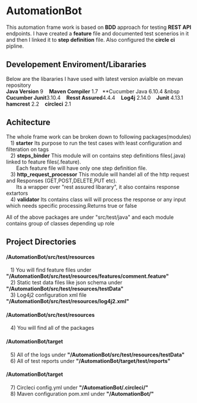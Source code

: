 # AutomationBot

This automation frame work is based on **BDD** approach for testing **REST API** endpoints.
I have created a **feature** file and documented test scenerios in it and then I linked it to **step definition** file.
Also configured the **circle ci** pipline.

## Developement Enviroment/Libararies
Below are the libararies I have used with latest version avialble on mevan repository<br/>
**Java Version** 9 &nbsp;&nbsp;
**Maven Compiler** 1.7&nbsp;&nbsp;
**Cucumber Java 6.10.4 &nbsp &nbsp;&nbsp;
**Cucumber Junit**3.10.4 &nbsp;&nbsp;
**Resst Assured**4.4.4 &nbsp;&nbsp;
**Log4j** 2.14.0 &nbsp;&nbsp;
**Junit** 4.13.1 
**hamcrest** 2.2 &nbsp;&nbsp;
**circleci** 2.1 &nbsp;&nbsp;

## Achitecture
The whole frame work can be broken down to following packages(modules) <br/>
&nbsp;&nbsp; 1) **starter** Its purpose to run the test cases with least configuration and filteration on tags <br/>
&nbsp;&nbsp; 2) **steps_binder** This module will on contains step definitions files(.java) linked to feature files(.feature). <br/>
&nbsp;&nbsp;&nbsp;&nbsp;&nbsp;&nbsp;&nbsp;Each feature file will have only one step definition file.<br/>
&nbsp;&nbsp; 3) **http_request_processor** This module will handel all of the http request and Responses (GET,POST,DELETE,PUT etc). <br/>
&nbsp;&nbsp;&nbsp;&nbsp;&nbsp;&nbsp;&nbsp;Its a wrapper over "rest assured libarary", it also contains response extartors <br/>
&nbsp;&nbsp; 4) **validator** Its contains class will will process the response or any input which needs specific processing.Returns true or false </br>

All of the above packages are under "src/test/java" and each module contains group of classes depending up role <br>

## Project Directories

#### /AutomationBot/src/test/resources <br/>
&nbsp;&nbsp; 1) You will find feature files under **"/AutomationBot/src/test/resources/features/comment.feature"** <br/>
&nbsp;&nbsp; 2) Static test data files like json schema under **"/AutomationBot/src/test/resources/testData"** <br/>
&nbsp;&nbsp; 3) Log4j2 configuration xml file **"/AutomationBot/src/test/resources/log4j2.xml"** <br/>
#### /AutomationBot/src/test/resources <br/>
&nbsp;&nbsp; 4) You will find all of the packages
#### /AutomationBot/target <br/>
&nbsp;&nbsp; 5) All of the logs under **"/AutomationBot/src/test/resources/testData"** <br/>
&nbsp;&nbsp; 6) All of test reports under **"/AutomationBot/target/test/reports"** <br/>
#### /AutomationBot/target <br/>
&nbsp;&nbsp; 7) Circleci config.yml under **"/AutomationBot/.circleci/"** <br/>
&nbsp;&nbsp; 8) Maven configuration pom.xml under **"/AutomationBot/"** <br/>
